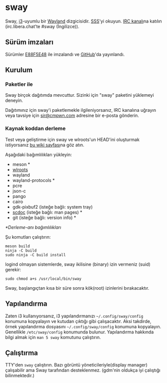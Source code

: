 # sway


Sway, [i3]-uyumlu bir [Wayland] dizgicisidir. [SSS][FAQ]'yi okuyun. 
[IRC kanalı][IRC channel]na katılın \(irc.libera.chat'te #sway (İngilizce)).

## Sürüm imzaları

Sürümler [E88F5E48] ile imzalandı ve [GitHub][GitHub releases]'da yayınlandı.

## Kurulum

### Paketler ile

Sway birçok dağıtımda mevcuttur. Sizinki için "sway" paketini yüklemeyi deneyin.

Dağıtımınız için sway'i paketlemekle ilgileniyorsanız, IRC kanalına uğrayın veya tavsiye için sir@cmpwn.com adresine bir e-posta gönderin.

### Kaynak koddan derleme

Test veya geliştirme için sway ve wlroots'un HEAD'ini oluşturmak istiyorsanız [bu wiki sayfası][Development setup]na göz atın.

Aşağıdaki bağımlılıkları yükleyin:

* meson \*
* [wlroots]
* wayland
* wayland-protocols \*
* pcre
* json-c
* pango
* cairo
* gdk-pixbuf2 (isteğe bağlı: system tray)
* [scdoc] (isteğe bağlı: man pages) \*
* git (isteğe bağlı: version info) \*

_\*Derleme-anı bağımlılıkları_

Şu komutları çalıştırın:

    meson build
    ninja -C build
    sudo ninja -C build install

logind olmayan sistemlerde, sway ikilisine (binary) izin vermeniz (suid) gerekir:

    sudo chmod a+s /usr/local/bin/sway

Sway, başlangıçtan kısa bir süre sonra kök(root) izinlerini bırakacaktır.

## Yapılandırma

Zaten i3 kullanıyorsanız, i3 yapılandırmanızı `~/.config/sway/config` konumuna kopyalayın ve kutudan çıktığı gibi çalışacaktır. Aksi takdirde, örnek yapılandırma dosyasını `~/.config/sway/config` konumuna kopyalayın. Genellikle `/etc/sway/config` konumunda bulunur.
Yapılandırma hakkında bilgi almak için `man 5 sway` komutunu çalıştırın.

## Çalıştırma

TTY'den `sway` çalıştırın. Bazı  görüntü yöneticileriyle(display manager) çalışabilir ama Sway tarafından desteklenmez. (gdm'nin oldukça iyi çalıştığı bilinmektedir.)

[i3]: https://i3wm.org/
[Wayland]: http://wayland.freedesktop.org/
[FAQ]: https://github.com/swaywm/sway/wiki
[IRC channel]: https://kiwiirc.com/nextclient/irc.libera.chat:+6697/#sway
[E88F5E48]: https://keys.openpgp.org/search?q=34FF9526CFEF0E97A340E2E40FDE7BE0E88F5E48
[GitHub releases]: https://github.com/swaywm/sway/releases
[Development setup]: https://github.com/swaywm/sway/wiki/Development-Setup
[wlroots]: https://github.com/swaywm/wlroots
[scdoc]: https://git.sr.ht/~sircmpwn/scdoc
